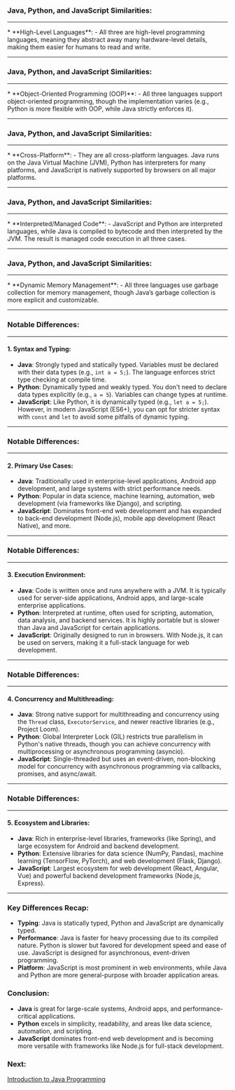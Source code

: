 
### **Java, Python, and JavaScript Similarities:**
<hr>
* **High-Level Languages**: 
   - All three are high-level programming languages, meaning they abstract away many hardware-level details, making them easier for humans to read and write.
   
---

### **Java, Python, and JavaScript Similarities:**
<hr>
* **Object-Oriented Programming (OOP)**: 
   - All three languages support object-oriented programming, though the implementation varies (e.g., Python is more flexible with OOP, while Java strictly enforces it).

---

### **Java, Python, and JavaScript Similarities:**
<hr>
* **Cross-Platform**: 
   - They are all cross-platform languages. Java runs on the Java Virtual Machine (JVM), Python has interpreters for many platforms, and JavaScript is natively supported by browsers on all major platforms.

---

### **Java, Python, and JavaScript Similarities:**
<hr>
* **Interpreted/Managed Code**: 
   - JavaScript and Python are interpreted languages, while Java is compiled to bytecode and then interpreted by the JVM. The result is managed code execution in all three cases.

---

### **Java, Python, and JavaScript Similarities:**
<hr>
* **Dynamic Memory Management**: 
   - All three languages use garbage collection for memory management, though Java’s garbage collection is more explicit and customizable.

---

### **Notable Differences:**
<hr>

#### **1. Syntax and Typing:**
   - **Java**: Strongly typed and statically typed. Variables must be declared with their data types (e.g., `int a = 5;`). The language enforces strict type checking at compile time.
   - **Python**: Dynamically typed and weakly typed. You don't need to declare data types explicitly (e.g., `a = 5`). Variables can change types at runtime.
   - **JavaScript**: Like Python, it is dynamically typed (e.g., `let a = 5;`). However, in modern JavaScript (ES6+), you can opt for stricter syntax with `const` and `let` to avoid some pitfalls of dynamic typing.

---

### **Notable Differences:**
<hr>

#### **2. Primary Use Cases:**
   - **Java**: Traditionally used in enterprise-level applications, Android app development, and large systems with strict performance needs.
   - **Python**: Popular in data science, machine learning, automation, web development (via frameworks like Django), and scripting.
   - **JavaScript**: Dominates front-end web development and has expanded to back-end development (Node.js), mobile app development (React Native), and more.

---

### **Notable Differences:**
<hr>

#### **3. Execution Environment:**
   - **Java**: Code is written once and runs anywhere with a JVM. It is typically used for server-side applications, Android apps, and large-scale enterprise applications.
   - **Python**: Interpreted at runtime, often used for scripting, automation, data analysis, and backend services. It is highly portable but is slower than Java and JavaScript for certain applications.
   - **JavaScript**: Originally designed to run in browsers. With Node.js, it can be used on servers, making it a full-stack language for web development.

---

### **Notable Differences:**
<hr>

#### **4. Concurrency and Multithreading:**
   - **Java**: Strong native support for multithreading and concurrency using the `Thread` class, `ExecutorService`, and newer reactive libraries (e.g., Project Loom).
   - **Python**: Global Interpreter Lock (GIL) restricts true parallelism in Python's native threads, though you can achieve concurrency with multiprocessing or asynchronous programming (asyncio).
   - **JavaScript**: Single-threaded but uses an event-driven, non-blocking model for concurrency with asynchronous programming via callbacks, promises, and async/await.

---

### **Notable Differences:**
<hr>

#### **5. Ecosystem and Libraries:**
   - **Java**: Rich in enterprise-level libraries, frameworks (like Spring), and large ecosystem for Android and backend development.
   - **Python**: Extensive libraries for data science (NumPy, Pandas), machine learning (TensorFlow, PyTorch), and web development (Flask, Django).
   - **JavaScript**: Largest ecosystem for web development (React, Angular, Vue) and powerful backend development frameworks (Node.js, Express).

---

### **Key Differences Recap:**
- **Typing**: Java is statically typed, Python and JavaScript are dynamically typed.
- **Performance**: Java is faster for heavy processing due to its compiled nature. Python is slower but favored for development speed and ease of use. JavaScript is designed for asynchronous, event-driven programming.
- **Platform**: JavaScript is most prominent in web environments, while Java and Python are more general-purpose with broader application areas.

### **Conclusion:**
- **Java** is great for large-scale systems, Android apps, and performance-critical applications.
- **Python** excels in simplicity, readability, and areas like data science, automation, and scripting.
- **JavaScript** dominates front-end web development and is becoming more versatile with frameworks like Node.js for full-stack development. 

### **Next**: 
[Introduction to Java Programming](/slides/?../einfuehrung/01.md#1)

